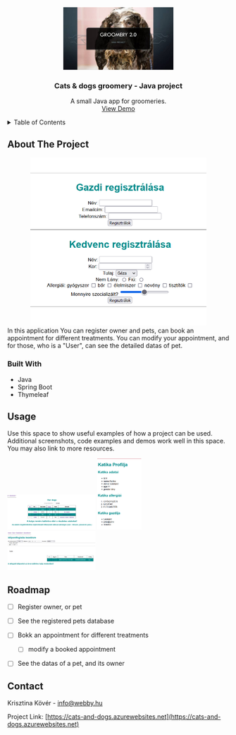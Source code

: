  <div align="center">
  <a href="https://github.com/github_username/repo_name">
    <img src="img/c&d.jpg" alt="Logo" width="250">
  </a>
<h3 align="center">Cats & dogs groomery - Java project</h3>
  <p align="center">
    A small Java app for groomeries.
    <br />
   <a href="https://cats-and-dogs.azurewebsites.net/">View Demo</a>
    
  </p>
</div>


<!-- TABLE OF CONTENTS -->
<details>
  <summary>Table of Contents</summary>
  <ol>
    <li>
      <a href="#about-the-project">About The Project</a>
      <ul>
        <li><a href="#built-with">Built With</a></li>
      </ul>
    </li>
    <li><a href="#usage">Usage</a></li>
    <li><a href="#roadmap">Roadmap</a></li>
    <li><a href="#contact">Contact</a></li>
  </ol>
</details>



<!-- ABOUT THE PROJECT -->
## About The Project
<div align="center">
<img src="img/registration.png" alt="Project" width="400">
</div>
In this application You can register owner and pets, can book an appointment for different treatments. You can modify your appointment, and for those, who is a "User", can see the detailed datas of pet.


### Built With

* Java
* Spring Boot
* Thymeleaf


<!-- USAGE EXAMPLES -->
## Usage

Use this space to show useful examples of how a project can be used. Additional screenshots, code examples and demos work well in this space. You may also link to more resources.

<img src="img/dogs.png" width="200">
<img src="img/dog.png" width="100">
<img src="img/appointmentreg.png" width="200">




<!-- ROADMAP -->
## Roadmap

- [ ] Register owner, or pet
- [ ] See the registered pets database
- [ ] Bokk an appointment for different treatments
    - [ ] modify a booked appointment
- [ ] See the datas of a pet, and its owner




<!-- CONTACT -->
## Contact

Krisztina Kövér  - info@webby.hu

Project Link: [https://cats-and-dogs.azurewebsites.net](https://cats-and-dogs.azurewebsites.net)


